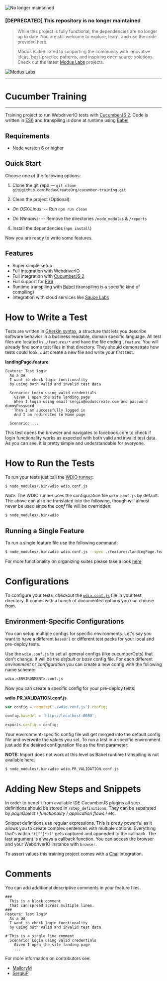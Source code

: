 ![No longer maintained](https://img.shields.io/badge/Maintenance-OFF-red.svg)
### [DEPRECATED] This repository is no longer maintained
> While this project is fully functional, the dependencies are no longer up to date. You are still welcome to explore, learn, and use the code provided here.
>
> Modus is dedicated to supporting the community with innovative ideas, best-practice patterns, and inspiring open source solutions. Check out the latest [Modus Labs](https://labs.moduscreate.com?utm_source=github&utm_medium=readme&utm_campaign=deprecated) projects.

[![Modus Labs](https://res.cloudinary.com/modus-labs/image/upload/h_80/v1531492623/labs/logo-black.png)](https://labs.moduscreate.com?utm_source=github&utm_medium=readme&utm_campaign=deprecated)

---

Cucumber Training
=================

***

Training project to run WebdriverIO tests with [CucumberJS 2](https://github.com/cucumber/cucumber-js).
Code is written in [ES6](https://www.ecma-international.org/ecma-262/6.0/) and
transpiling is done at runtime using [Babel](https://babeljs.io/)


## Requirements

- Node version 6 or higher


## Quick Start

Choose one of the following options:

1. Clone the git repo — `git clone git@github.com:ModusCreateOrg/cucumber-training.git`

2. Clean the project (Optional):
- *On OSX/Linux:*
-- Run `npm run clean`

- *On Windows:*
-- Remove the directories `/node_modules` & `/reports`

4. Install the dependencies (`npm install`)

Now you are ready to write some features.


## Features

- Super simple setup
- Full integration with [WebdriverIO](http://webdriver.io/)
- Full integration with [CucumberJS 2](https://github.com/cucumber/cucumber-js)
- Full support for [ES6](https://www.ecma-international.org/ecma-262/6.0/)
- Runtime transpiling with [Babel](https://babeljs.io/) (transpiling is a
  specific kind of compiling)
- Integration with cloud services like [Sauce Labs](https://saucelabs.com/)


# How to Write a Test

Tests are written in [Gherkin syntax](https://cucumber.io/docs/reference), a
structure that lets you describe software behavior in a business readable,
domain specific language. All test files are located in `./features/*` and have
the file ending `.feature`. You will already find some test files in that
directory. They should demonstrate how tests could look. Just create a new
file and write your first test.

__landingPage.feature__
```gherkin
Feature: Test login
  As a QA
  I want to check login functionality
  by using both valid and invalid test data

  Scenario: Login using valid credentials
    Given I open the site landing page
    When I login using email sergiu@moduscreate.com and password dummyPassword
    Then I am successfully logged in
    And I am redirected to Home page

  Scenario: ...

```

This test opens the browser and navigates to facebook.com to check if login
functionality works as expected with both valid and invalid test data.
As you can see, it is pretty simple and understandable for everyone.


# How to Run the Tests

To run your tests just call the [WDIO runner](http://webdriver.io/guide/testrunner/gettingstarted.html):
```sh
$ node_modules/.bin/wdio wdio.conf.js
```

_Note:_ The WDIO runner uses the configuration file `wdio.conf.js` by
default. The above can also be translated into the following, though will almost
never be used since the _conf_ file will be overridden:
```sh
$ node_modules/.bin/wdio
```

## Running a Single Feature

To run a single feature file use the following command:
```sh
$ node_modules/.bin/wdio wdio.conf.js --spec ./features/landingPage.feature
```

For more functionality on organizing suites please take a look [here](http://webdriver.io/guide/testrunner/organizesuite.html)


# Configurations

To configure your tests, checkout the [`wdio.conf.js`](https://github.com/webdriverio/cucumber-boilerplate/blob/master/wdio.conf.js) file in your test directory. It comes with a bunch of documented options you can
choose from.

## Environment-Specific Configurations

You can setup multiple configs for specific environments. Let's say you want to
have a different `baseUrl` or different test packs for your local and pre-deploy
tests.

Use the `wdio.conf.js` to set all general configs (like cucumberOpts) that don't
change. It will be the _default_ or _base_ config file. For each different
_environment_ or _configuration_ you can create a new config with the following
name scheme:

```txt
wdio.<ENVIRONMENT>.conf.js
```

Now you can create a specific config for your pre-deploy tests:

__wdio.PR_VALIDATION.conf.js__
```js
var config = require('./wdio.conf.js').config;

config.baseUrl = 'http://localhost:8080';

exports.config = config;
```

Your environment-specific config file will get merged into the default config
file and overwrite the values you set. To run a test in a specific environment
just add the desired configuration file as the first parameter:

__NOTE:__ Import does not work at this level as Babel runtime transpiling is not
available here.

```sh
$ node_modules/.bin/wdio wdio.PR_VALIDATION.conf.js
```


# Adding New Steps and Snippets

In order to benefit from available IDE CucumberJS plugins all step definitions
should be stored in `/step_definitions`. They can be separated
by _pageObject_ / _functionality_ / _application flows_ / etc.

Snippet definitions use regular expressions. This is pretty powerful as
it allows you to create complex sentences with multiple options. Everything that's
within `"([^"]*)?"` gets captured and appended to the callback. The last argument
is always a callback function. You can access the browser and your WebdriverIO
instance with `browser`.

To assert values this training project comes with a [Chai](http://chaijs.com/)
integration.


# Comments

You can add additional descriptive comments in your feature files.

```gherkin
###
  This is a block comment
  that can spread across multiple lines.
###
Feature: Test login
  As a QA
  I want to check login functionality
  by using both valid and invalid test data

# This is a single line comment
  Scenario: Login using valid credentials
    Given I open the site landing page
    ...
```

For more information on contributors see:
 - [MalloryM](https://github.com/mallorym)
 - [SergiuP](https://github.com/popescunsergiu)

